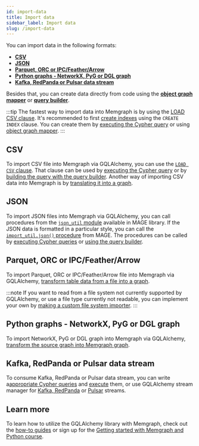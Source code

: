 ```yaml
---
id: import-data
title: Import data
sidebar_label: Import data
slug: /import-data
---
```


You can import data in the following formats:
- [**CSV**](#csv)
- [**JSON**](#json)
- [**Parquet, ORC or IPC/Feather/Arrow**](#parquet-orc-or-ipcfeatherarrow)
- [**Python graphs - NetworkX, PyG or DGL graph**](#python-graphs---networkx-pyg-or-dgl-graph)
- [**Kafka, RedPanda or Pulsar data stream**](#kafka-redpanda-or-pulsar-data-stream)

Besides that, you can create data directly from code using the [**object graph mapper**](/gqlalchemy/how-to-guides/ogm) or [**query builder**](/gqlalchemy/how-to-guides/query-builder).


:::tip
The fastest way to import data into Memgraph is by using the [LOAD CSV clause](/memgraph/import-data/load-csv-clause). It's recommended to first [create indexes](/memgraph/next/how-to-guides/indexes) using the `CREATE INDEX` clause. You can create them by [executing the Cypher query](/memgraph/connect-to-memgraph/drivers/python) or using [object graph mapper](/gqlalchemy/how-to-guides/ogm#create-indexes).
:::

## CSV

To import CSV file into Memgraph via GQLAlchemy, you can use the [`LOAD CSV` clause](/memgraph/import-data/load-csv-clause). That clause can be used by [executing the Cypher query](/memgraph/connect-to-memgraph/drivers/python) or by [building the query with the query builder](/gqlalchemy/how-to-guides/query-builder#load-csv-file). Another way of importing CSV data into Memgraph is by [translating it into a graph](/gqlalchemy/how-to-guides/table-to-graph-importer).

## JSON

To import JSON files into Memgraph via GQLAlchemy, you can call procedures from the [`json_util` module](/mage/query-modules/python/json-util) available in MAGE library. If the JSON data is formatted in a particular style, you can call the [`import_util.json()` procedure](/mage/query-modules/python/import-util#jsonpath) from MAGE. The procedures can be called by [executing Cypher queries](/memgraph/connect-to-memgraph/drivers/python) or [using the query builder](/gqlalchemy/how-to-guides/query-builder#call-procedures).


## Parquet, ORC or IPC/Feather/Arrow 

To import Parquet, ORC or IPC/Feather/Arrow file into Memgraph via GQLAlchemy, [transform table data from a file into a graph](/gqlalchemy/how-to-guides/table-to-graph-importer). 

:::note
If you want to read from a file system not currently supported by GQLAlchemy, or use a file type currently not readable, you can implement your own by [making a custom file system importer](/gqlalchemy/how-to-guides/custom-file-system-importer).
:::


## Python graphs - NetworkX, PyG or DGL graph

To import NetworkX, PyG or DGL graph into Memgraph via GQLAlchemy, [transform the source graph into Memgraph graph](/gqlalchemy/how-to-guides/networkx).

## Kafka, RedPanda or Pulsar data stream

To consume Kafka, RedPanda or Pulsar data stream, you can write a[appropriate Cypher queries](/memgraph/import-data/data-streams/manage-streams) and [execute](/memgraph/connect-to-memgraph/drivers/python) them, or use GQLAlchemy stream manager for [Kafka, RedPanda](/gqlalchemy/how-to-guides/streams/manage-kafka-streams) or [Pulsar](/gqlalchemy/how-to-guides/streams/manage-pulsar-streams) streams.


## Learn more

To learn how to utilize the GQLAlchemy library with Memgraph, check out the [how-to guides](/gqlalchemy/how-to-guides) or sign up for the [Getting started with Memgraph and Python course](https://app.livestorm.co/memgraph/getting-started-with-memgraph-and-python-on-demand).


